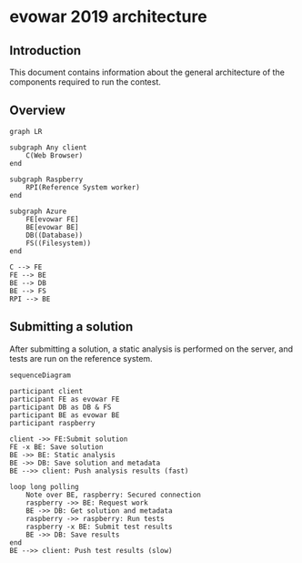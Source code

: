 # evowar 2019 architecture

## Introduction
This document contains information about the general architecture of the components required to run the contest.

## Overview
```mermaid
graph LR

subgraph Any client
	C(Web Browser)
end

subgraph Raspberry
	RPI(Reference System worker)
end

subgraph Azure
	FE[evowar FE]
	BE[evowar BE]
	DB((Database))
	FS((Filesystem))
end

C --> FE
FE --> BE
BE --> DB
BE --> FS
RPI --> BE
```

## Submitting a solution

After submitting a solution, a static analysis is performed on the server, and tests are run on the reference system. 

```mermaid
sequenceDiagram

participant client
participant FE as evowar FE
participant DB as DB & FS
participant BE as evowar BE
participant raspberry

client ->> FE:Submit solution
FE -x BE: Save solution
BE ->> BE: Static analysis
BE ->> DB: Save solution and metadata
BE -->> client: Push analysis results (fast)

loop long polling
	Note over BE, raspberry: Secured connection
	raspberry ->> BE: Request work
	BE ->> DB: Get solution and metadata
	raspberry ->> raspberry: Run tests
	raspberry -x BE: Submit test results
	BE ->> DB: Save results
end
BE -->> client: Push test results (slow)
```
